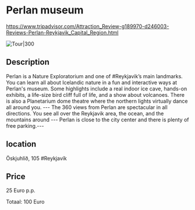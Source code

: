 # Perlan museum

https://www.tripadvisor.com/Attraction_Review-g189970-d246003-Reviews-Perlan-Reykjavik_Capital_Region.html

![Tour|300](https://dynamic-media-cdn.tripadvisor.com/media/photo-o/12/40/6b/79/perlan-wonders-of-iceland.jpg?w=1200&h=-1&s=1)

## Description

Perlan is a Nature Exploratorium and one of #Reykjavik’s main landmarks. You can learn all about Icelandic nature in a fun and interactive ways at Perlan's museum. Some highlights include a real indoor ice cave, hands-on exhibits, a life-size bird cliff full of life, and a show about volcanoes. There is also a Planetarium dome theatre where the northern lights virtually dance all around you. --- The 360 views from Perlan are spectacular in all directions. You see all over the Reykjavik area, the ocean, and the mountains around --- Perlan is close to the city center and there is plenty of free parking.---

## location

Öskjuhlíð, 105 #Reykjavík

## Price

25 Euro p.p.

Totaal: 100 Euro
